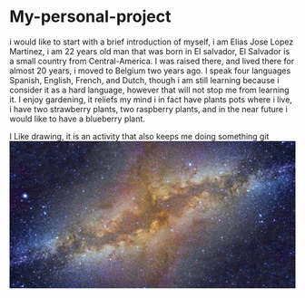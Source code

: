 # My-personal-project

i would like to start with a brief introduction of myself, i am Elias Jose Lopez Martinez, i am 22 years old man that was born in El salvador, El Salvador is a small country from Central-America. I was raised there, and lived there for almost 20 years, i moved to Belgium two years ago. I speak four languages Spanish, English, French, and Dutch, though i am still learning because i consider it as a hard language, however that will not stop me from learning it. I enjoy gardening, it reliefs my mind i in fact have plants pots where i live, i have two strawberry plants, two raspberry plants, and in the near future i would like to have a blueberry plant.

I Like drawing, it is an activity that also keeps me doing something
git
![Photo](milkyway.jpg)
